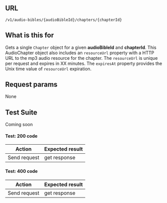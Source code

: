 ## URL

`/v1/audio-bibles/{audioBibleId}/chapters/{chapterId}`

## What is this for

Gets a single `Chapter` object for a given **audioBibleId** and **chapterId**.
This AudioChapter object also includes an `resourceUrl` property with a HTTP URL
to the mp3 audio resource for the chapter. The `resourceUrl` is unique per request
and expires in XX minutes. The `expiresAt` property provides the Unix time value of
`resourceUrl` expiration.

## Request params

None

## Test Suite

Coming soon

#### Test: 200 code

| Action       | Expected result |
| ------------ | --------------- |
| Send request | get response    |

#### Test: 400 code

| Action       | Expected result |
| ------------ | --------------- |
| Send request | get response    |
